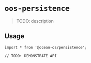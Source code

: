 # `oos-persistence`

> TODO: description

## Usage

```
import * from '@ocean-os/persistence';

// TODO: DEMONSTRATE API
```
